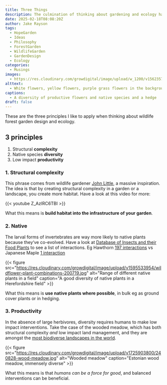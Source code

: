 ```yaml
---
title: Three Things
description: The culmination of thinking about gardening and ecology has given rise to these 3 principles
date: 2025-02-18T08:08:20Z
author: Jake Rayson 
tags: 
  - HopeGarden
  - Ideas
  - Philosophy
  - ForestGarden
  - WildlifeGarden
  - GardenDesign
  - Ecology
categories: 
  - Musings
images:
  - https://res.cloudinary.com/growdigital/image/upload/w_1200/v1562357887/meadowsweet-EF800A69.jpg
alttext: 
  - White flowers, yellow flowers, purple grass flowers in the background
captions: 
  - A diversity of productive flowers and native species and a hedge
draft: false
---
```


These are the three principles I like to apply when thinking about wildlife forest garden design and ecology.

## 3 principles

1. Structural **complexity**
2. Native species **diversity**
3. Low impact **productivity**

### 1. Structural complexity

This phrase comes from wildlife gardener [John Little](https://www.grassroofcompany.co.uk), a massive inspiration. The idea is that by creating structural complexity in a garden or a landscape, you create more habitat. Have a look at this video for more:

{{< youtube Z_AzlRC6TBI >}}

What this means is **build habitat into the infrastructure of your garden**.

### 2. Native

The larval forms of invertebrates are way more likely to native plants because they‘ve co-evolved. Have a look at [Database of Insects and their Food Plants]() to see a list of interactions. Eg Hawthorn [197 interactions](http://dbif.brc.ac.uk/hostsresults.aspx?hostid=1665) vs Japanese Maple [1 interaction](http://dbif.brc.ac.uk/hostsresults.aspx?hostid=74)

{{< figure src="https://res.cloudinary.com/growdigital/image/upload/v1595533954/wildflower-plant-combinations-200719.jpg" alt="Range of different native plants in a field" caption="A good diversity of native plants in a Herefordshire field" >}}

What this means is **use native plants where possible**, in bulk eg as ground cover plants or in hedging.

### 3. Productivity

In the absence of large herbivores, diversity requires humans to make low impact interventions. Take the case of the wooded meadow, which has both structural complexity *and* low impact land management, and they are amongst the [most biodiverse landscapes in the world](https://grwd.cc/paper-when-culture-supports-biodiversity).

{{< figure src="https://res.cloudinary.com/growdigital/image/upload/v1725903800/240828-wood-meadow.jpg" alt="Wooded meadow" caption="Estonian wood meadow, immensely diverse" >}}

What this means is that *humans can be a force for good*, and balanced interventions can be beneficial.
